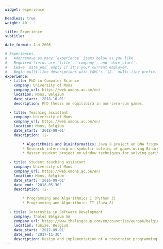 ```yaml
---
widget: experience

headless: true
weight: 40

title: Experience
subtitle:

date_format: Jan 2006

# Experiences.
#   Add/remove as many `experience` items below as you like.
#   Required fields are `title`, `company`, and `date_start`.
#   Leave `date_end` empty if it's your current employer.
#   Begin multi-line descriptions with YAML's `|2-` multi-line prefix.
experience:
  - title: PhD in Computer Science
    company: University of Mons
    company_url: https://web.umons.ac.be/en/
    location: Mons, Belgium
    date_start: '2018-10-01'
    description: PhD thesis on equilibira in non-zero-sum games.
    
  - title: Teaching assistant
    company: University of Mons
    company_url: https://web.umons.ac.be/en/
    location: Mons, Belgium
    date_start: '2018-09-01'
    description: |2-
    
        * Algorithmics and Bioinformatics: Java 8 project on DNA fragment assembly
        * Research internship on symbolic solving of games using Binary Decision Diagrams
        * Master student project on window techniques for solving parity games
        
  - title: Student teaching assistant
    company: University of Mons
    company_url: https://web.umons.ac.be/en/
    location: Mons, Belgium
    date_start: '2016-09-01'
    date_end: '2018-05-30'
    description: |2-
    
        * Programming and Algorithmics I (Python 3)
        * Programming and Algorithmics II (Java 8)
        
  - title: Internship in Software Development
    company: Thales Belgium SA
    company_url: https://www.thalesgroup.com/en/countries/europe/belgium
    location: Tubize, Belgium
    date_start: '2017-09-01'
    date_end: '2017-11-30'
    description: Design and implementation of a constraint programming model handling the network generation part of a radio configuration tool. The implementation                  was done using Java 8 and the [Choco Solver](https://choco-solver.org/) constraint programming library. 
---
```

